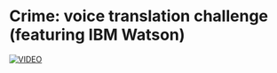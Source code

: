 # Crime: voice translation challenge (featuring IBM Watson)
[![VIDEO](https://img.youtube.com/vi/cKTRtvhm710/0.jpg)](https://youtu.be/cKTRtvhm710 "Crime [medium]: HackTheBox Misc Challenge (voice translation featuring IBM watson)")